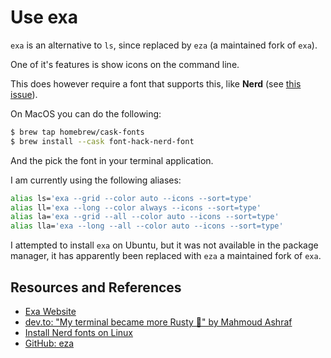 # Use exa

`exa` is an alternative to `ls`, since replaced by `eza` (a maintained fork of `exa`).

One of it's features is show icons on the command line.

This does however require a font that supports this, like **Nerd** (see [this issue][fontissue]).

On MacOS you can do the following:

```bash
$ brew tap homebrew/cask-fonts
$ brew install --cask font-hack-nerd-font
```

And the pick the font in your terminal application.

I am currently using the following aliases:

```bash
alias ls='exa --grid --color auto --icons --sort=type'
alias ll='exa --long --color always --icons --sort=type'
alias la='exa --grid --all --color auto --icons --sort=type'
alias lla='exa --long --all --color auto --icons --sort=type'
```

I attempted to install `exa` on Ubuntu, but it was not available in the package manager, it has apparently been replaced with `eza` a maintained fork of `exa`.

## Resources and References

- [Exa Website][website]
- [dev.to: "My terminal became more Rusty 🦀" by Mahmoud Ashraf](https://dev.to/22mahmoud/my-terminal-became-more-rusty-4g8l)
- [Install Nerd fonts on Linux][installfonts]
- [GitHub: eza](https://github.com/eza-community/eza)

[website]: https://the.exa.website/
[fontissue]: https://github.com/ogham/exa/issues/765
[installfonts]: https://techviewleo.com/install-nerd-fonts-on-linux-macos/
